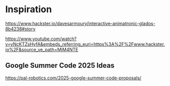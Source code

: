 # Inspiration

https://www.hackster.io/davesarmoury/interactive-animatronic-glados-8b4238#story

https://www.youtube.com/watch?v=yNcKTZsHyfA&embeds_referring_euri=https%3A%2F%2Fwww.hackster.io%2F&source_ve_path=MjM4NTE

## Google Summer Code 2025 Ideas

https://pal-robotics.com/2025-google-summer-code-proposals/
